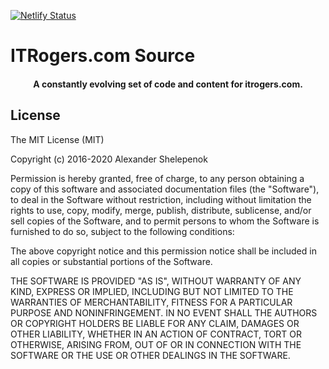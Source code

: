 [![Netlify Status](https://api.netlify.com/api/v1/badges/f50b3a8c-0ab6-4ad9-8d64-c69585227aae/deploy-status)](https://app.netlify.com/sites/clever-feynman-e4abec/deploys)

# ITRogers.com Source

<h4 align="center">
  A constantly evolving set of code and content for itrogers.com.
</h4>

## License

The MIT License (MIT)

Copyright (c) 2016-2020 Alexander Shelepenok

Permission is hereby granted, free of charge, to any person obtaining a copy
of this software and associated documentation files (the "Software"), to deal
in the Software without restriction, including without limitation the rights
to use, copy, modify, merge, publish, distribute, sublicense, and/or sell
copies of the Software, and to permit persons to whom the Software is
furnished to do so, subject to the following conditions:

The above copyright notice and this permission notice shall be included in all
copies or substantial portions of the Software.

THE SOFTWARE IS PROVIDED "AS IS", WITHOUT WARRANTY OF ANY KIND, EXPRESS OR
IMPLIED, INCLUDING BUT NOT LIMITED TO THE WARRANTIES OF MERCHANTABILITY,
FITNESS FOR A PARTICULAR PURPOSE AND NONINFRINGEMENT. IN NO EVENT SHALL THE
AUTHORS OR COPYRIGHT HOLDERS BE LIABLE FOR ANY CLAIM, DAMAGES OR OTHER
LIABILITY, WHETHER IN AN ACTION OF CONTRACT, TORT OR OTHERWISE, ARISING FROM,
OUT OF OR IN CONNECTION WITH THE SOFTWARE OR THE USE OR OTHER DEALINGS IN THE
SOFTWARE.

